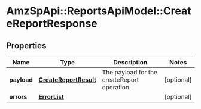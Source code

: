 # AmzSpApi::ReportsApiModel::CreateReportResponse

## Properties
Name | Type | Description | Notes
------------ | ------------- | ------------- | -------------
**payload** | [**CreateReportResult**](CreateReportResult.md) | The payload for the createReport operation. | [optional] 
**errors** | [**ErrorList**](ErrorList.md) |  | [optional] 


